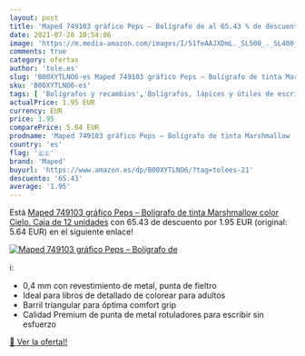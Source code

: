 ```yaml
---
layout: post
title: 'Maped 749103 gráfico Peps – Bolígrafo de al 65.43 % de descuento'
date: 2021-07-28 10:54:06
image: 'https://m.media-amazon.com/images/I/51feAAJXDmL._SL500_._SL400_.jpg'
comments: true
category: ofertas
author: 'tole.es'
slug: 'B00XYTLNO6-es Maped 749103 gráfico Peps – Bolígrafo de tinta Marshmallow...'
sku: 'B00XYTLNO6-es'
tags: [ 'Bolígrafos y recambios','Bolígrafos, lápices y útiles de escritura','Oficina y papelería','Rotuladores de punta fina','bolígrafo','maped', ]
actualPrice: 1.95 EUR
currency: EUR
price: 1.95
comparePrice: 5.64 EUR
prodname: 'Maped 749103 gráfico Peps – Bolígrafo de tinta Marshmallow  color Cielo. Caja de 12 unidades'
country: 'es'
flag: '🇪🇸'
brand: 'Maped'
buyurl: 'https://www.amazon.es/dp/B00XYTLNO6/?tag=tolees-21'
descuento: '65.43'
average: '1.95'
---
```


Está [Maped 749103 gráfico Peps – Bolígrafo de tinta Marshmallow  color Cielo. Caja de 12 unidades](https://www.amazon.es/dp/B00XYTLNO6/?tag=tolees-21) con 65.43 de descuento por 1.95 EUR (original: 5.64 EUR) en el siguiente enlace!

[![Maped 749103 gráfico Peps – Bolígrafo de](https://m.media-amazon.com/images/I/51feAAJXDmL._SL500_._SL400_.jpg)](https://www.amazon.es/dp/B00XYTLNO6/?tag=tolees-21)

ℹ️:

- 0,4 mm con revestimiento de metal, punta de fieltro
- Ideal para libros de detallado de colorear para adultos
- Barril triangular para óptima comfort grip
- Calidad Premium de punta de metal rotuladores para escribir sin esfuerzo

[🛒 Ver la oferta!!](https://www.amazon.es/dp/B00XYTLNO6/?tag=tolees-21)
